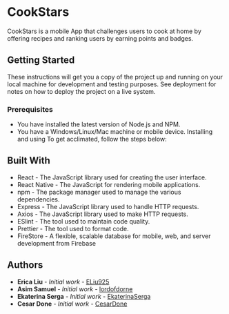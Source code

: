 # CookStars

CookStars is a mobile App that challenges users to cook at home by offering recipes and ranking users by earning points and badges.

## Getting Started

These instructions will get you a copy of the project up and running on your local machine for development and testing purposes. See deployment for notes on how to deploy the project on a live system.

### Prerequisites

- You have installed the latest version of Node.js and NPM.
- You have a Windows/Linux/Mac machine or mobile device.
  Installing and using
  To get acclimated, follow the steps below:

## Built With

- React - The JavaScript library used for creating the user interface.
- React Native - The JavaScript for rendering mobile applications.
- npm - The package manager used to manage the various dependencies.
- Express - The JavaScript library used to handle HTTP requests.
- Axios - The JavaScript library used to make HTTP requests.
- ESlint - The tool used to maintain code quality.
- Prettier - The tool used to format code.
- FireStore - A flexible, scalable database for mobile, web, and server development from Firebase

## Authors

- **Erica Liu** - _Initial work_ - [ELiu925](https://github.com/eliu925)
- **Asim Samuel** - _Initial work_ - [lordofdorne](https://github.com/lordofdorne)
- **Ekaterina Serga** - _Initial work_ - [EkaterinaSerga](https://github.com/ekaterinaSerga)
- **Cesar Done** - _Initial work_ - [CesarDone](https://github.com/cesardorne)
